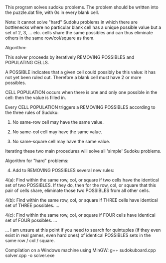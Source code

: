 This program solves sudoku problems. The problem should be written into the puzzle.dat file, with 0s in every blank cell.

Note: it cannot solve "hard" Sudoku problems in which there are bottlenecks where no particular blank cell has a unique possible value but a set of 2, 3, ... etc. cells share the same possibles and can thus eliminate others in the same row/col/square as them.

Algorithm:

This solver proceeds by iteratively REMOVING POSSIBLES and POPULATING CELLS.

A POSSIBLE indicates that a given cell could possibly be this value: it has not yet been ruled out. Therefore a blank cell must have 2 or more possibles.

CELL POPULATION occurs when there is one and only one possible in the cell: then the value is filled in.

Every CELL POPULATION triggers a REMOVING POSSIBLES according to the three rules of Sudoku:

1. No same-row cell may have the same value.

2. No same-col cell may have the same value.

3. No same-square cell may have the same value.

Iterating these two main procedures will solve all 'simple' Sudoku problems.

Algorithm for "hard" problems:

4. Add to REMOVING POSSIBLES several new rules:

4(a): Find within the same row, col, or square if two cells have the identical set of two POSSIBLES.
      If they do, then for the row, col, or square that this pair of cells share, eliminate those two POSSIBLES from all other cells.

4(b): Find within the same row, col, or square if THREE cells have identical set of THREE possibles. ...

4(c): Find within the same row, col, or square if FOUR cells have identical set of FOUR possibles. ...

... I am unsure at this point if you need to search for quintuples (if they even exist in real games, even hard ones) of identical POSSIBLES sets in the same row / col / square.

Compilation on a Windows machine using MinGW: g++ sudokuboard.cpp solver.cpp -o solver.exe